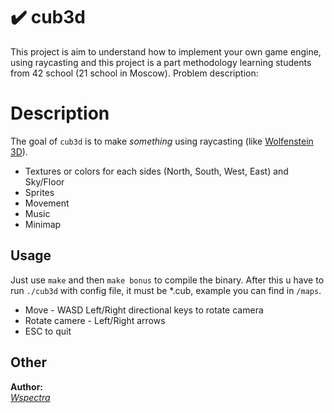 # :heavy_check_mark: cub3d
This project is aim to understand how to implement your own game engine, using raycasting and this project is a part methodology learning students from 42 school (21 school in Moscow). 
Problem description:
# Description
The goal of ``cub3d`` is to make *something* using raycasting (like [Wolfenstein 3D](https://fr.wikipedia.org/wiki/Wolfenstein_3D)).



* Textures or colors for each sides (North, South, West, East) and Sky/Floor
* Sprites
* Movement
* Music
* Minimap

## Usage
Just use ``make`` and then ``make bonus`` to compile the binary. After this u have to run ``./cub3d`` with config file, it must be \*.cub, example you can find in ``/maps``.
* Move - WASD Left/Right directional keys to rotate camera
* Rotate camere - Left/Right arrows
* ESC to quit

## Other
**Author:**  
*[Wspectra](https://github.com/wspectra)*  
